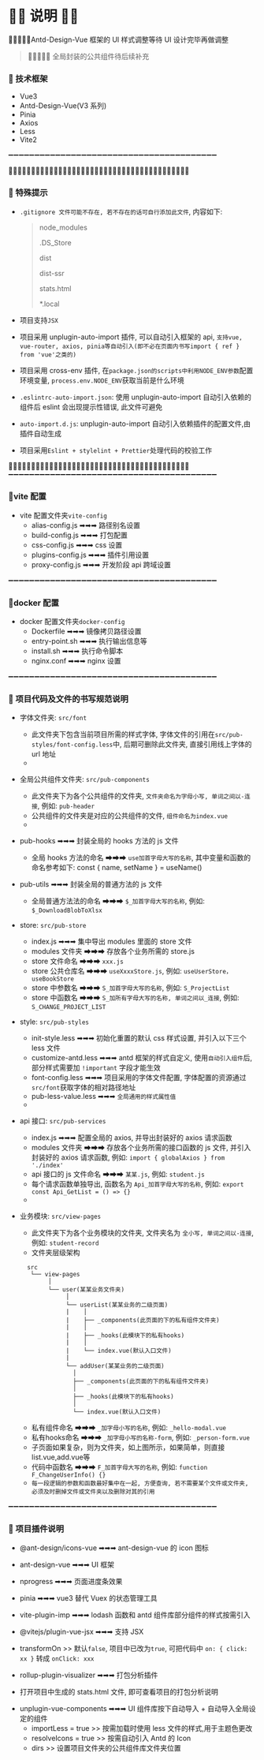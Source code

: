 # 💠💠 说明 💠💠

🔴🔴🔴🔴🔴Antd-Design-Vue 框架的 UI 样式调整等待 UI 设计完毕再做调整

> 🔴🔴🔴🔴🔴 全局封装的公共组件待后续补充

### 💠 技术框架

- Vue3
- Antd-Design-Vue(V3 系列)
- Pinia
- Axios
- Less
- Vite2

➖➖➖➖➖➖➖➖➖➖➖➖➖➖➖➖➖➖➖➖➖➖➖➖➖➖➖➖➖➖➖➖➖➖➖➖➖➖➖➖

🔸🔸🔸🔸🔸🔸🔸🔸🔸🔸🔸🔸🔸🔸🔸🔸🔸🔸🔸🔸🔸🔸🔸🔸🔸🔸🔸🔸🔸🔸🔸🔸🔸🔸🔸🔸🔸🔸🔸🔸

### 🔴 特殊提示

- `.gitignore 文件可能不存在, 若不存在的话可自行添加此文件`, 内容如下:

  > node_modules
  >
  > .DS_Store
  >
  > dist
  >
  > dist-ssr
  >
  > stats.html
  >
  > \*.local

- 项目支持`JSX`

- 项目采用 unplugin-auto-import 插件, 可以自动引入框架的 api, `支持vue, vue-router, axios, pinia等自动引入(即不必在页面内书写import { ref } from 'vue'之类的)`

- 项目采用 cross-env 插件, 在`package.json的scripts中利用NODE_ENV参数`配置环境变量, `process.env.NODE_ENV`获取当前是什么环境

- `.eslintrc-auto-import.json`: 使用 unplugin-auto-import 自动引入依赖的组件后 eslint 会出现提示性错误, 此文件可避免

- `auto-import.d.js`: unplugin-auto-import 自动引入依赖插件的配置文件,由插件自动生成

- 项目采用`Eslint + stylelint + Prettier`处理代码的校验工作

🔸🔸🔸🔸🔸🔸🔸🔸🔸🔸🔸🔸🔸🔸🔸🔸🔸🔸🔸🔸🔸🔸🔸🔸🔸🔸🔸🔸🔸🔸🔸🔸🔸🔸🔸🔸🔸🔸🔸🔸
➖➖➖➖➖➖➖➖➖➖➖➖➖➖➖➖➖➖➖➖➖➖➖➖➖➖➖➖➖➖➖➖➖➖➖➖➖➖➖➖

### 💠vite 配置

- vite 配置文件夹`vite-config`
  - alias-config.js ➡➡➡ 路径别名设置
  - build-config.js ➡➡➡ 打包配置
  - css-config.js ➡➡➡ css 设置
  - plugins-config.js ➡➡➡ 插件引用设置
  - proxy-config.js ➡➡➡ 开发阶段 api 跨域设置

➖➖➖➖➖➖➖➖➖➖➖➖➖➖➖➖➖➖➖➖➖➖➖➖➖➖➖➖➖➖➖➖➖➖➖➖➖➖➖➖

### 💠docker 配置

- docker 配置文件夹`docker-config`
  - Dockerfile ➡➡➡ 镜像拷贝路径设置
  - entry-point.sh ➡➡➡ 执行输出信息等
  - install.sh ➡➡➡ 执行命令脚本
  - nginx.conf ➡➡➡ nginx 设置

➖➖➖➖➖➖➖➖➖➖➖➖➖➖➖➖➖➖➖➖➖➖➖➖➖➖➖➖➖➖➖➖➖➖➖➖➖➖➖➖

### 💠 项目代码及文件的书写规范说明

- 字体文件夹: `src/font`

  - 此文件夹下包含当前项目所需的样式字体, 字体文件的引用在`src/pub-styles/font-config.less`中, 后期可删除此文件夹, 直接引用线上字体的 url 地址
  -

- 全局公共组件文件夹: `src/pub-components`

  - 此文件夹下为各个公共组件的文件夹, `文件夹命名为字母小写, 单词之间以-连接`, 例如: `pub-header`
  - 公共组件的文件夹是对应的公共组件的文件, `组件命名为index.vue`
  -

- pub-hooks ➡➡➡ 封装全局的 hooks 方法的 js 文件

  - 全局 hooks 方法的命名 ➡➡➡ `use加首字母大写的名称`, 其中变量和函数的命名参考如下: const { name, setName } = useName()

- pub-utils ➡➡➡ 封装全局的普通方法的 js 文件

  - 全局普通方法法的命名 ➡➡➡ `$_加首字母大写的名称`, 例如: `$_DownloadBlobToXlsx`

- store: `src/pub-store`

  - index.js ➡➡➡ 集中导出 modules 里面的 store 文件
  - modules 文件夹 ➡➡➡ 存放各个业务所需的 store.js
  - store 文件命名 ➡➡➡ `xxx.js`
  - store 公共仓库名 ➡➡➡ `useXxxxStore.js`, 例如: `useUserStore，useBookStore`
  - store 中参数名 ➡➡➡ `S_加首字母大写的名称`, 例如: `S_ProjectList`
  - store 中函数名 ➡➡➡ `S_加所有字母大写的名称, 单词之间以_连接`, 例如: `S_CHANGE_PROJECT_LIST`
  

- style: `src/pub-styles`
  - init-style.less ➡➡➡ 初始化重置的默认 css 样式设置, 并引入以下三个 less 文件
  - customize-antd.less ➡➡➡ antd 框架的样式自定义, 使用`自动引入组件`后, 部分样式需要加 `!important` 字段才能生效
  - font-config.less ➡➡➡ 项目采用的字体文件配置, 字体配置的资源通过`src/font`获取字体的相对路径地址
  - pub-less-value.less ➡➡➡ `全局通用的样式属性值`
  - <!-- - font-config.less ➡➡➡ `项目采用的字体文件配置, 字体配置的资源通过glasssix-font-manage网站获取字体的url地址` -->
- api 接口: `src/pub-services`

  - index.js ➡➡➡ 配置全局的 axios, 并导出封装好的 axios 请求函数
  - modules 文件夹 ➡➡➡ 存放各个业务所需的接口函数的 js 文件, 并引入封装好的 axios 请求函数, 例如: `import { globalAxios } from './index'`
  - api 接口的 js 文件命名 ➡➡➡ `某某.js`, 例如: `student.js`
  - 每个请求函数单独导出, 函数名为 `Api_加首字母大写的名称`, 例如: `export const Api_GetList = () => {}`
  -

- 业务模块: `src/view-pages`
  - 此文件夹下为各个业务模块的文件夹, 文件夹名为 `全小写, 单词之间以-连接`, 例如: `student-record`
  - 文件夹层级架构
  ```
    src
     └── view-pages
          │
          └── user(某某业务文件夹)
               │
               └── userList(某某业务的二级页面)
               |    │
               |    ├── _components(此页面的下的私有组件文件夹)
               |    │
               |    ├── _hooks(此模块下的私有hooks)
               |    │
               |    └── index.vue(默认入口文件)
               |  
               └── addUser(某某业务的二级页面)
                 │
                 ├── _components(此页面的下的私有组件文件夹)
                 │
                 ├── _hooks(此模块下的私有hooks)
                 │
                 └── index.vue(默认入口文件)

  ```
  - 私有组件命名 ➡➡➡ `_加字母小写的名称`, 例如: `_hello-modal.vue`
  - 私有hooks命名 ➡➡➡ `_加字母小写的名称-form`, 例如: `_person-form.vue`
  - 子页面如果复杂，则为文件夹，如上图所示，如果简单，则直接list.vue,add.vue等
  - 代码中函数名 ➡➡➡ `F_加首字母大写的名称`, 例如: `function F_ChangeUserInfo() {}`
  - `每一段逻辑的参数和函数最好集中在一起, 方便查询, 若不需要某个文件或文件夹, 必须及时删掉文件或文件夹以及删除对其的引用`

➖➖➖➖➖➖➖➖➖➖➖➖➖➖➖➖➖➖➖➖➖➖➖➖➖➖➖➖➖➖➖➖➖➖➖➖➖➖➖➖

### 💠 项目插件说明

- @ant-design/icons-vue ➡➡➡ ant-design-vue 的 icon 图标

- ant-design-vue ➡➡➡ UI 框架

- nprogress ➡➡➡ 页面进度条效果

- pinia ➡➡➡ vue3 替代 Vuex 的状态管理工具

<!-- - unplugin-auto-import ➡➡➡ 支持 vue, vue-router, axios, pinia 等自动引入(即不必在页面内书写 import { ref } from 'vue'之类的) -->

- vite-plugin-imp ➡➡➡ lodash 函数和 antd 组件库部分组件的样式按需引入

<!-- - vite-plugin-compression ➡➡➡ 生产环境下生产 g-zip 打包 -->

- @vitejs/plugin-vue-jsx ➡➡➡ 支持 JSX

- transformOn >> 默认`false`, 项目中已改为`true`, 可把代码中 `on: { click: xx }` 转成 `onClick: xxx`

- rollup-plugin-visualizer ➡➡➡ 打包分析插件

- 打开项目中生成的 stats.html 文件, 即可查看项目的打包分析说明

<!-- - @vitejs/plugin-legacy ➡➡➡ IE 和旧版 chrome 兼容 -->

- unplugin-vue-components ➡➡➡ UI 组件库按下自动导入 + 自动导入全局设定的组件
  - importLess = true >> 按需加载时使用 less 文件的样式,用于主题色更改
  - resolveIcons = true >> 按需自动引入 Antd 的 Icon
  - dirs >> 设置项目文件夹的公共组件库文件夹位置

